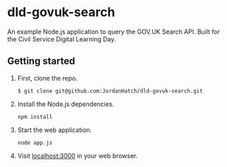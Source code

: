 # dld-govuk-search

An example Node.js application to query the GOV.UK Search API. Built for the Civil Service Digital Learning Day.

## Getting started

1. First, clone the repo.

   ```
   $ git clone git@github.com:JordanHatch/dld-govuk-search.git
   ```

2. Install the Node.js dependencies.

   ```
   npm install
   ```

3. Start the web application.

   ```
   node app.js
   ```

4. Visit [localhost:3000](http://localhost:3000/) in your web browser.
